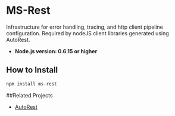 # MS-Rest

Infrastructure for error handling, tracing, and http client pipeline configuration. Required by nodeJS client libraries generated using AutoRest.

- **Node.js version: 0.6.15 or higher**


## How to Install

```bash
npm install ms-rest
```

##Related Projects

- [AutoRest](https://github.com/Azure/AutoRest)